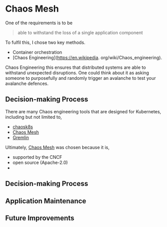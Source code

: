 # Chaos Mesh

One of the requirements is to be 

> able to withstand the loss of a single application component

To fulfil this, I chose two key methods.
- Container orchestration
- [Chaos Engineering](https://en.wikipedia.
org/wiki/Chaos_engineering).

Chaos Engineering this ensures that distributed systems are able to 
withstand unexpected disruptions. One could think about it as asking someone to purposefully and 
randomly trigger an avalanche to test your avalanche defences.

## Decision-making Process

There are many Chaos engineering tools that are designed for Kubernetes, including but not 
limited to,
- [chaosk8s](https://chaostoolkit.org/drivers/kubernetes/)
- [Chaos Mesh](https://chaos-mesh.org/)
- [Gremlin](https://www.gremlin.com/)

Ultimately, [Chaos Mesh](https://chaos-mesh.org/) was chosen because it is,
- supported by the CNCF
- open source (Apache-2.0)
- 

## Decision-making Process


## Application Maintenance


## Future Improvements